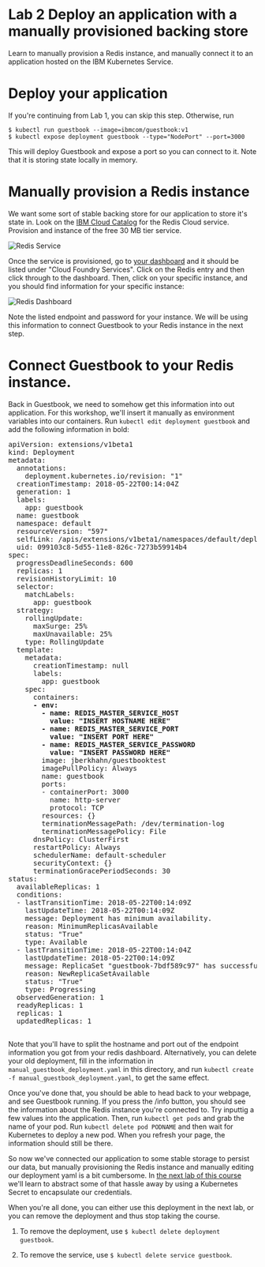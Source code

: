 # Lab 2 Deploy an application with a manually provisioned backing store

Learn to manually provision a Redis instance, and manually connect it to an
application hosted on the IBM Kubernetes Service.

# Deploy your application

If you're continuing from Lab 1, you can skip this step. Otherwise, run

```
$ kubectl run guestbook --image=ibmcom/guestbook:v1
$ kubectl expose deployment guestbook --type="NodePort" --port=3000
```

This will deploy Guestbook and expose a port so you can connect to it. Note that
it is storing state locally in memory.

# Manually provision a Redis instance

We want some sort of stable backing store for our application to store it's state in. Look on
the [IBM Cloud Catalog](https://console.bluemix.net/catalog/) for the Redis Cloud service. Provision
and instance of the free 30 MB tier service.

![Redis Service](https://github.com/IBM/svccat/master/workshop/images/redis_service.png)

Once the service is provisioned, go to [your dashboard](https://console.bluemix.net/dashboard/apps) and it
should be listed under "Cloud Foundry Services". Click on the Redis entry and then click through to the dashboard.
Then, click on your specific instance, and you should find information for your specific instance:

![Redis Dashboard](https://github.com/IBM/svccat/master/workshop/images/redis_dashboard.png)

Note the listed endpoint and password for your instance. We will be using this information to
connect Guestbook to your Redis instance in the next step.

# Connect Guestbook to your Redis instance.

Back in Guestbook, we need to somehow get this information into out application. For this workshop,
we'll insert it manually as environment variables into our containers. Run `kubectl edit deployment guestbook`
and add the following information in bold:

<pre>
apiVersion: extensions/v1beta1
kind: Deployment
metadata:
  annotations:
    deployment.kubernetes.io/revision: "1"
  creationTimestamp: 2018-05-22T00:14:04Z
  generation: 1
  labels:
    app: guestbook
  name: guestbook
  namespace: default
  resourceVersion: "597"
  selfLink: /apis/extensions/v1beta1/namespaces/default/deployments/guestbook
  uid: 099103c8-5d55-11e8-826c-7273b59914b4
spec:
  progressDeadlineSeconds: 600
  replicas: 1
  revisionHistoryLimit: 10
  selector:
    matchLabels:
      app: guestbook
  strategy:
    rollingUpdate:
      maxSurge: 25%
      maxUnavailable: 25%
    type: RollingUpdate
  template:
    metadata:
      creationTimestamp: null
      labels:
        app: guestbook
    spec:
      containers:<b>   
      - env:
        - name: REDIS_MASTER_SERVICE_HOST
          value: "INSERT HOSTNAME HERE"
        - name: REDIS_MASTER_SERVICE_PORT
          value: "INSERT PORT HERE"
        - name: REDIS_MASTER_SERVICE_PASSWORD
          value: "INSERT PASSWORD HERE"</b>
        image: jberkhahn/guestbooktest
        imagePullPolicy: Always
        name: guestbook
        ports:
        - containerPort: 3000
          name: http-server
          protocol: TCP
        resources: {}
        terminationMessagePath: /dev/termination-log
        terminationMessagePolicy: File
      dnsPolicy: ClusterFirst
      restartPolicy: Always
      schedulerName: default-scheduler
      securityContext: {}
      terminationGracePeriodSeconds: 30
status:
  availableReplicas: 1
  conditions:
  - lastTransitionTime: 2018-05-22T00:14:09Z
    lastUpdateTime: 2018-05-22T00:14:09Z
    message: Deployment has minimum availability.
    reason: MinimumReplicasAvailable
    status: "True"
    type: Available
  - lastTransitionTime: 2018-05-22T00:14:04Z
    lastUpdateTime: 2018-05-22T00:14:09Z
    message: ReplicaSet "guestbook-7bdf589c97" has successfully progressed.
    reason: NewReplicaSetAvailable
    status: "True"
    type: Progressing
  observedGeneration: 1
  readyReplicas: 1
  replicas: 1
  updatedReplicas: 1
  </pre>

Note that you'll have to split the hostname and port out of the endpoint information you
got from your redis dashboard. Alternatively, you can delete your old deployment, fill in
the information in `manual_guestbook_deployment.yaml` in this directory, and run
`kubectl create -f manual_guestbook_deployment.yaml`, to get the same effect.

Once you've done that, you should be able to head back to your webpage, and see Guestbook running.
If you press the /info button, you should see the information about the Redis instance you're
connected to. Try inputtig a few values into the application. Then, run `kubectl get pods`
and grab the name of your pod. Run `kubectl delete pod PODNAME` and then wait for Kubernetes
to deploy a new pod. When you refresh your page, the information should still be there.

So now we've connected our application to some stable storage to persist our data, but manually
provisioning the Redis instance and manually editing our deployment yaml is a bit cumbersome.
In [the next lab of this course](../Lab3/README.md) we'll learn to abstract some of that hassle
away by using a Kubernetes Secret to encapsulate our credentials.

When you're all done, you can either use this deployment in the next lab,
or you can remove the deployment and thus stop taking the course.

  1. To remove the deployment, use `$ kubectl delete deployment guestbook`.

  2. To remove the service, use `$ kubectl delete service guestbook`.
